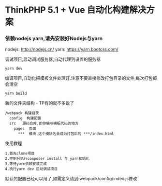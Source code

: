 ThinkPHP 5.1 + Vue 自动化构建解决方案
===============

### 依赖nodejs yarn,请先安装好Nodejs与yarn

nodejs: http://nodejs.cn/
yarn:   https://yarn.bootcss.com/

调试项目,启动调试服务器,自动代理到设置的服务器
```
yarn dev
```

编译项目,自动化把模板文件处理好.注意不要直接修改打包目录的文件,每次打包都会清空
```
yarn build
```


新的文件夹结构 - TP有的就不多说了
```
/webpack 构建目录
  config  构建配置
  src   源码仓库,即你编写模板代码的地方
    pages  页面
      ***  模块,这个模块名会成为打包后的 ***/index.html

```


使用教程
```
1.首先clone项目
2.控制台执行composer install 与 yarn初始化
3.等待yarn依赖安装完成
4.执行yarn dev 启动调试项目
```

默认的配置已经可以用了,如需定义请到:webpack/config/index.js修改
